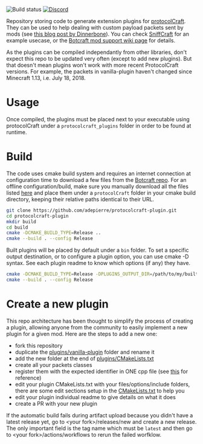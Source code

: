![Build status](https://github.com/adepierre/protocolcraft-plugin/actions/workflows/build.yml/badge.svg)
[![Discord](https://badgen.net/badge/icon/discord?icon=discord&label)](https://discord.gg/wECVsTbjA9)

Repository storing code to generate extension plugins for [protocolCraft](https://github.com/adepierre/Botcraft). They can be used to help dealing with custom payload packets sent by mods (see [this blog post by Dinnerbone](https://web.archive.org/web/20220711204310/https://dinnerbone.com/blog/2012/01/13/minecraft-plugin-channels-messaging/)). You can check [SniffCraft](https://github.com/adepierre/SniffCraft) for an example usecase, or the [Botcraft mod support wiki page](https://github.com/adepierre/Botcraft/wiki/Mod-support) for details.

As the plugins can be compiled independantly from other libraries, don't expect this repo to be updated very often (except to add new plugins). But that doesn't mean plugins won't work with more recent ProtocolCraft versions. For example, the packets in vanilla-plugin haven't changed since Minecraft 1.13, i.e. July 18, 2018.

# Usage

Once compiled, the plugins must be placed next to your executable using protocolCraft under a ``protocolcraft_plugins`` folder in order to be found at runtime.

# Build

The code uses cmake build system and requires an internet connection at configuration time to download a few files from the [Botcraft repo](https://github.com/adepierre/Botcraft). For an offline configuration/build, make sure you manually download all the files listed [here](cmake/protocolcraft.cmake) and place them under a ``protocolCraft`` folder in your cmake build directory, keeping their relative paths identical to their URL.

```bash
git clone https://github.com/adepierre/protocolcraft-plugin.git
cd protocolcraft-plugin
mkdir build
cd build
cmake -DCMAKE_BUILD_TYPE=Release ..
cmake --build . --config Release
```

Built plugins will be placed by default under a ``bin`` folder. To set a specific output destination, or to configure a plugin option, you can use cmake -D syntax. See each plugin readme to know which options (if any) they have.
```bash
cmake -DCMAKE_BUILD_TYPE=Release -DPLUGINS_OUTPUT_DIR=/path/to/my/built/plugins ..
cmake --build . --config Release
```

# Create a new plugin

This repo architecture has been thought to simplify the process of creating a plugin, allowing anyone from the community to easily implement a new plugin for a given mod. Here are the steps to add a new one:
- fork this repository
- duplicate the [plugins/vanilla-plugin](plugins) folder and rename it
- add the new folder at the end of [plugins/CMakeLists.txt](plugins/CMakeLists.txt)
- create all your packets classes
- register them with the expected identifier in ONE cpp file (see [this](plugins/vanilla-plugin/src/register.cpp) for reference)
- edit your plugin CMakeLists.txt with your files/options/include folders, there are some edit sections setup in the [CMakeLists.txt](plugins/vanilla-plugin/CMakeLists.txt) to help you
- edit your plugin individual readme to give details on what it does
- create a PR with your new plugin

If the automatic build fails during artifact upload because you didn't have a latest release yet, go to \<your fork\>/releases/new and create a new release. The only important field is the tag name which must be ``latest`` and then go to \<your fork\>/actions/workflows to rerun the failed worfklow.
